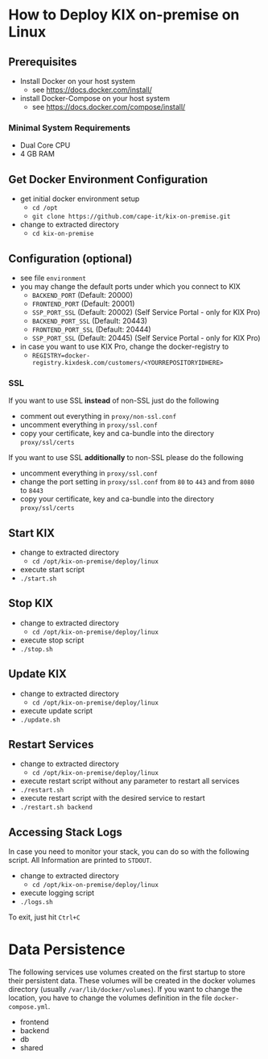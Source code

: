 # How to Deploy KIX on-premise on Linux

## Prerequisites
- Install Docker on your host system
  - see https://docs.docker.com/install/
- install Docker-Compose on your host system
  - see https://docs.docker.com/compose/install/

### Minimal System Requirements
- Dual Core CPU
- 4 GB RAM

## Get Docker Environment Configuration
- get initial docker environment setup 
  - `cd /opt`
  - `git clone https://github.com/cape-it/kix-on-premise.git`
- change to extracted directory
  - `cd kix-on-premise`

## Configuration (optional)
- see file `environment`
- you may change the default ports under which you connect to KIX
  - `BACKEND_PORT` (Default: 20000)
  - `FRONTEND_PORT` (Default: 20001)
  - `SSP_PORT_SSL` (Default: 20002) (Self Service Portal - only for KIX Pro)
  - `BACKEND_PORT_SSL` (Default: 20443)
  - `FRONTEND_PORT_SSL` (Default: 20444)
  - `SSP_PORT_SSL` (Default: 20445) (Self Service Portal - only for KIX Pro)
- in case you want to use KIX Pro, change the docker-registry to
  - `REGISTRY=docker-registry.kixdesk.com/customers/<YOURREPOSITORYIDHERE>`


### SSL
If you want to use SSL **instead** of non-SSL just do the following
- comment out everything in `proxy/non-ssl.conf`
- uncomment everything in `proxy/ssl.conf`
- copy your certificate, key and ca-bundle into the directory `proxy/ssl/certs`

If you want to use SSL **additionally** to non-SSL please do the following
- uncomment everything in `proxy/ssl.conf`
- change the port setting in `proxy/ssl.conf` from `80` to `443` and from `8080` to `8443`
- copy your certificate, key and ca-bundle into the directory `proxy/ssl/certs`


## Start KIX
- change to extracted directory
  - `cd /opt/kix-on-premise/deploy/linux`
- execute start script
 - `./start.sh`

## Stop KIX
- change to extracted directory
  - `cd /opt/kix-on-premise/deploy/linux`
- execute stop script
 - `./stop.sh`

## Update KIX
- change to extracted directory
  - `cd /opt/kix-on-premise/deploy/linux`
- execute update script
 - `./update.sh`

## Restart Services
- change to extracted directory
  - `cd /opt/kix-on-premise/deploy/linux`
- execute restart script without any parameter to restart all services
 - `./restart.sh`
- execute restart script with the desired service to restart
 - `./restart.sh backend`


## Accessing Stack Logs
In case you need to monitor your stack, you can do so with the following script. All Information are printed to `STDOUT`.
- change to extracted directory
  - `cd /opt/kix-on-premise/deploy/linux`
- execute logging script
 - `./logs.sh`

To exit, just hit `Ctrl+C`

# Data Persistence
The following services use volumes created on the first startup to store their persistent data. These volumes will be created in the docker volumes directory (usually `/var/lib/docker/volumes`). If you want to change the location, you have to change the volumes definition in the file `docker-compose.yml`.
- frontend
- backend
- db
- shared
